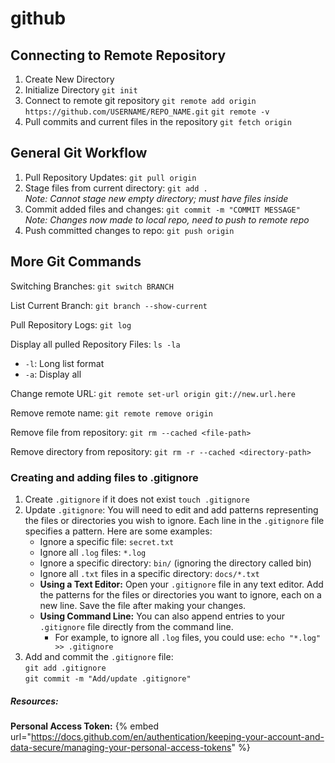 # github

## Connecting to Remote Repository

1. Create New Directory
2. Initialize Directory `git init`
3. Connect to remote git repository `git remote add origin https://github.com/USERNAME/REPO_NAME.git` `git remote -v`
4. Pull commits and current files in the repository `git fetch origin`

## General Git Workflow

1. Pull Repository Updates: `git pull origin`
2. Stage files from current directory: `git add .`\
   _Note: Cannot stage new empty directory; must have files inside_
3. Commit added files and changes: `git commit -m "COMMIT MESSAGE"`\
   _Note: Changes now made to local repo, need to push to remote repo_
4. Push committed changes to repo: `git push origin`

## More Git Commands

Switching Branches: `git switch BRANCH`

List Current Branch: `git branch --show-current`

Pull Repository Logs: `git log`

Display all pulled Repository Files: `ls -la`

* `-l`: Long list format
* `-a`: Display all

Change remote URL: `git remote set-url origin git://new.url.here`

Remove remote name: `git remote remove origin`

Remove file from repository: `git rm --cached <file-path>`

Remove directory from repository: `git rm -r --cached <directory-path>`

### Creating and adding files to .gitignore

1. Create `.gitignore` if it does not exist `touch .gitignore`
2. Update `.gitignore`: You will need to edit and add patterns representing the files or directories you wish to ignore. Each line in the `.gitignore` file specifies a pattern. Here are some examples:
   * Ignore a specific file: `secret.txt`
   * Ignore all `.log` files: `*.log`
   * Ignore a specific directory: `bin/` (ignoring the directory called bin)
   * Ignore all `.txt` files in a specific directory: `docs/*.txt`
   * **Using a Text Editor:** Open your `.gitignore` file in any text editor. Add the patterns for the files or directories you want to ignore, each on a new line. Save the file after making your changes.
   * **Using Command Line:** You can also append entries to your `.gitignore` file directly from the command line.
     * For example, to ignore all `.log` files, you could use: `echo "*.log" >> .gitignore`
3. Add and commit the `.gitignore` file:\
   `git add .gitignore`\
   `git commit -m "Add/update .gitignore"`

##### Resources:
**Personal Access Token:**
{% embed url="https://docs.github.com/en/authentication/keeping-your-account-and-data-secure/managing-your-personal-access-tokens" %}
